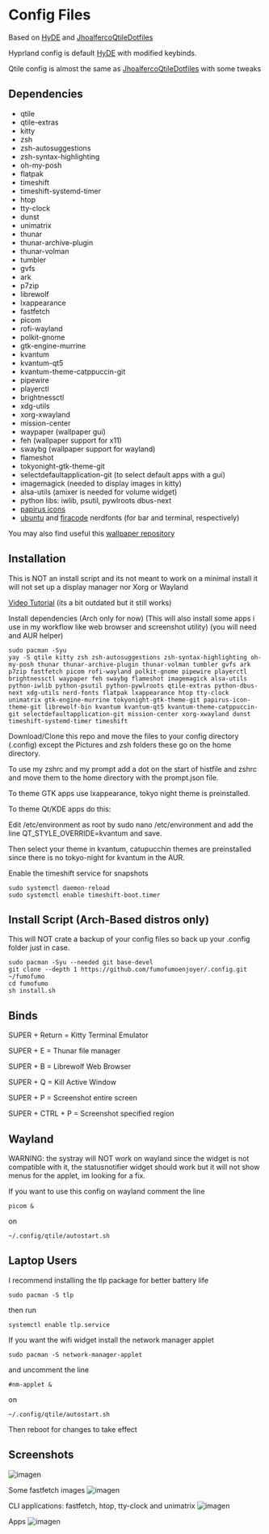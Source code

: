 # Config Files

Based on [HyDE](https://github.com/prasanthrangan/hyprdots) and [JhoalfercoQtileDotfiles](https://github.com/JhonatanFerrer/JhoalfercoQtileDotfiles) 

Hyprland config is default [HyDE](https://github.com/prasanthrangan/hyprdots) with modified keybinds.

Qtile config is almost the same as [JhoalfercoQtileDotfiles](https://github.com/JhonatanFerrer/JhoalfercoQtileDotfiles) with some tweaks

## Dependencies
- qtile
- qtile-extras
- kitty
- zsh
- zsh-autosuggestions
- zsh-syntax-highlighting
- oh-my-posh
- flatpak
- timeshift
- timeshift-systemd-timer
- htop
- tty-clock
- dunst
- unimatrix
- thunar
- thunar-archive-plugin
- thunar-volman
- tumbler
- gvfs
- ark
- p7zip
- librewolf
- lxappearance
- fastfetch
- picom
- rofi-wayland
- polkit-gnome
- gtk-engine-murrine
- kvantum
- kvantum-qt5
- kvantum-theme-catppuccin-git
- pipewire
- playerctl
- brightnessctl
- xdg-utils
- xorg-xwayland
- mission-center
- waypaper (wallpaper gui)
- feh (wallpaper support for x11)
- swaybg (wallpaper support for wayland)
- flameshot
- tokyonight-gtk-theme-git
- selectdefaultapplication-git (to select default apps with a gui)
- imagemagick (needed to display images in kitty)
- alsa-utils (amixer is needed for volume widget)
- python libs: iwlib, psutil, pywlroots dbus-next
- [papirus icons](https://www.pling.com/p/1166289)
- [ubuntu](https://github.com/ryanoasis/nerd-fonts/releases/download/v3.2.1/Ubuntu.zip) and [firacode](https://github.com/ryanoasis/nerd-fonts/releases/download/v3.2.1/FiraCode.zip) nerdfonts (for bar and terminal, respectively)

You may also find useful this [wallpaper repository](https://github.com/tokyo-night/wallpapers)


## Installation
This is NOT an install script and its not meant to work on a minimal install it will not set up a display manager nor Xorg or Wayland 

[Video Tutorial](https://www.youtube.com/watch?v=JD6TK90WiE4) (its a bit outdated but it still works)

Install dependencies (Arch only for now) (This will also install some apps i use in my workflow like web browser and screenshot utility) (you will need and AUR helper)

```shell
sudo pacman -Syu
yay -S qtile kitty zsh zsh-autosuggestions zsh-syntax-highlighting oh-my-posh thunar thunar-archive-plugin thunar-volman tumbler gvfs ark p7zip fastfetch picom rofi-wayland polkit-gnome pipewire playerctl brightnessctl waypaper feh swaybg flameshot imagemagick alsa-utils python-iwlib python-psutil python-pywlroots qtile-extras python-dbus-next xdg-utils nerd-fonts flatpak lxappearance htop tty-clock unimatrix gtk-engine-murrine tokyonight-gtk-theme-git papirus-icon-theme-git librewolf-bin kvantum kvantum-qt5 kvantum-theme-catppuccin-git selectdefaultapplication-git mission-center xorg-xwayland dunst timeshift-systemd-timer timeshift
```
Download/Clone this repo and move the files to your config directory (.config) except the Pictures and zsh folders these go on the home directory.

To use my zshrc and my prompt add a dot on the start of histfile and zshrc and move them to the home directory with the prompt.json file.

To theme GTK apps use lxappearance, tokyo night theme is preinstalled.

To theme Qt/KDE apps do this:

Edit /etc/environment as root by sudo nano /etc/environment and add the line QT_STYLE_OVERRIDE=kvantum and save.

Then select your theme in kvantum, catupucchin themes are preinstalled since there is no tokyo-night for kvantum in the AUR.

Enable the timeshift service for snapshots
```shell
sudo systemctl daemon-reload
sudo systemctl enable timeshift-boot.timer
```

## Install Script (Arch-Based distros only)

This will NOT crate a backup of your config files so back up your .config folder just in case.

```shell
sudo pacman -Syu --needed git base-devel
git clone --depth 1 https://github.com/fumofumoenjoyer/.config.git ~/fumofumo
cd fumofumo
sh install.sh
```


## Binds
SUPER + Return  = Kitty Terminal Emulator

SUPER + E    =   Thunar file manager

SUPER + B    =    Librewolf Web Browser

SUPER + Q    =    Kill Active Window

SUPER + P    =    Screenshot entire screen

SUPER + CTRL + P    =    Screenshot specified region

## Wayland

WARNING: the systray will NOT work on wayland since the widget is not compatible with it, the statusnotifier widget should work but it will not show menus for the applet, im looking for a fix.

If you want to use this config on wayland comment the line
```shell
picom &
```
on
```shell
~/.config/qtile/autostart.sh
```

## Laptop Users

I recommend installing the tlp package for better battery life
```shell
sudo pacman -S tlp
```
then run
```shell
systemctl enable tlp.service
```
If you want the wifi widget install the network manager applet
```shell
sudo pacman -S network-manager-applet
```
and uncomment the line
```shell
#nm-applet &
```
on
```shell
~/.config/qtile/autostart.sh
```

Then reboot for changes to take effect

## Screenshots
![imagen](https://github.com/Juancholololo/.config/blob/main/Pictures/screenshots/2024-10-16_17-30_1.png)

Some fastfetch images
![imagen](https://github.com/Juancholololo/.config/blob/main/Pictures/screenshots/2024-10-16_16-23.png)

CLI applications: fastfetch, htop, tty-clock and unimatrix
![imagen](https://github.com/Juancholololo/.config/blob/main/Pictures/screenshots/2024-10-16_17-09.png)

Apps
![imagen](https://github.com/Juancholololo/.config/blob/main/Pictures/screenshots/2024-10-16_17-30.png)

